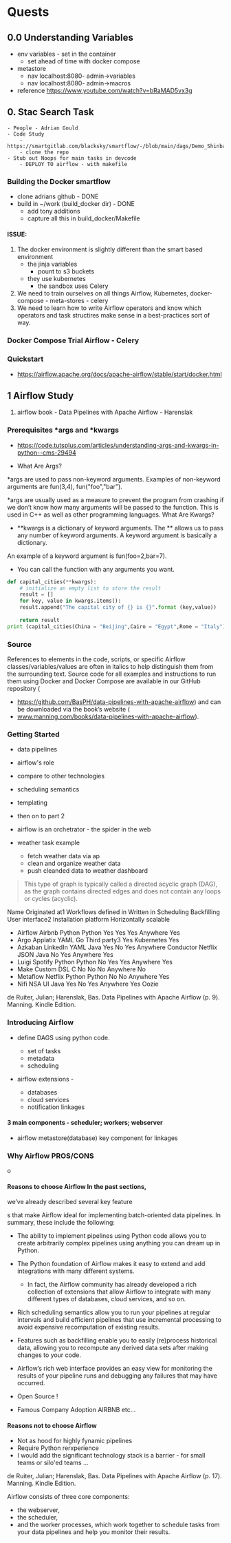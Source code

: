 # Quests

## 0.0 Understanding Variables

- env variables - set in the container
	- set ahead of time with docker compose
- metastore
	- nav localhost:8080- admin->variables
	- nav localhost:8080- admin->macros
- reference https://www.youtube.com/watch?v=bRaMAD5vx3g



## 0. Stac Search Task
	- People - Adrian Gould
	- Code Study
		- https://smartgitlab.com/blacksky/smartflow/-/blob/main/dags/Demo_Shinbashi.py
		- clone the repo 
	- Stub out Noops for main tasks in devcode
		- DEPLOY TO airflow - with makefile

### Building the Docker smartflow
- clone adrians github - DONE
- build in ~/work (build_docker dir) - DONE
	- add tony additions
	- capture all this in build_docker/Makefile

#### ISSUE:
1. The docker environment is slightly different than the smart based environment
	- the jinja variables
		- pount to s3 buckets
	- they use kubernetes
		- the sandbox uses Celery
2. We need to train ourselves on all things  Airflow, Kubernetes, docker-compose - meta-stores - celery
3. We need to learn how to write Airflow operators and know which operators and task structires make sense in a best-practices sort of way.

### Docker Compose Trial Airflow - Celery

### Quickstart

- https://airflow.apache.org/docs/apache-airflow/stable/start/docker.html


## 1 Airflow Study

1. airflow book - Data Pipelines with Apache Airflow - Harenslak

### Prerequisites *args and *kwargs

- https://code.tutsplus.com/articles/understanding-args-and-kwargs-in-python--cms-29494

- What Are Args?

*args are used to pass non-keyword arguments. Examples of non-keyword arguments are fun(3,4), fun("foo","bar").

*args are usually used as a measure to prevent the program from crashing if we don’t know how many arguments will be passed to the function. This is used in C++ as well as other programming languages.
What Are Kwargs?

- **kwargs is a dictionary of keyword arguments. 
The ** allows us to pass any number of keyword arguments. A keyword argument is basically a dictionary.

An example of a keyword argument is fun(foo=2,bar=7).


- You can call the function with any arguments you want.
	

``` python
def capital_cities(**kwargs): 
    # initialize an empty list to store the result
    result = []
    for key, value in kwargs.items():
	result.append("The capital city of {} is {}".format (key,value))
 
    return result
print (capital_cities(China = "Beijing",Cairo = "Egypt",Rome = "Italy"))

```


### Source

References to elements in the code, scripts, or specific Airflow classes/variables/values are often in italics to help distinguish them from the surrounding text. Source code for all examples and instructions to run them using Docker and Docker Compose are available in our GitHub repository (
- https://github.com/BasPH/data-pipelines-with-apache-airflow) and can be downloaded via the book’s website (
- www.manning.com/books/data-pipelines-with-apache-airflow).


### Getting Started

- data pipelines
- airflow's role
- compare to other technologies
- scheduling semantics
- templating
- then on to part 2

- airflow is an orchetrator - the spider in the web
- weather task example
	- fetch weather data via ap
	- clean and organize weather data
	- push cleanded data to weather dashboard

> This type of graph is typically called a directed acyclic graph (DAG), as the graph contains directed edges and does not contain any loops or cycles (acyclic).


Name Originated at1 Workflows defined in Written in Scheduling Backfilling User interface2 Installation platform Horizontally scalable 
- Airflow Airbnb Python Python Yes Yes Yes Anywhere Yes 
- Argo Applatix YAML Go Third party3 Yes Kubernetes Yes 
- Azkaban LinkedIn YAML Java Yes No Yes Anywhere Conductor Netflix JSON Java No Yes Anywhere Yes 
- Luigi Spotify Python Python No Yes Yes Anywhere Yes 
- Make Custom DSL C No No No Anywhere No 
- Metaflow Netflix Python Python No No Anywhere Yes 
- Nifi NSA UI Java Yes No Yes Anywhere Yes Oozie

de Ruiter, Julian; Harenslak, Bas. Data Pipelines with Apache Airflow (p. 9). Manning. Kindle Edition. 

### Introducing Airflow

- define DAGS using python code.
	- set of tasks
	- metadata
	- scheduling

- airflow extensions - 
	- databases
	- cloud services
	- notification linkages

#### 3 main components - scheduler; workers; webserver

- airflow metastore(database) key component for linkages

### Why Airflow PROS/CONS

o
#### Reasons to choose Airflow In the past sections, 

we’ve already described several key feature

s that make Airflow ideal for implementing batch-oriented data pipelines. In summary, these include the following: 

- The ability to implement pipelines using Python code allows you to create arbitrarily complex pipelines using anything you can dream up in Python. 
- The Python foundation of Airflow makes it easy to extend and add integrations with many different systems. 
	- In fact, the Airflow community has already developed a rich collection of extensions that allow Airflow to integrate with many different types of databases, cloud services, and so on. 
- Rich scheduling semantics allow you to run your pipelines at regular intervals and build efficient pipelines that use incremental processing to avoid expensive recomputation of existing results. 
- Features such as backfilling enable you to easily (re)process historical data, allowing you to recompute any derived data sets after making changes to your code. 
- Airflow’s rich web interface provides an easy view for monitoring the results of your pipeline runs and debugging any failures that may have occurred.

- Open Source !
- Famous Company Adoption AIRBNB etc...


#### Reasons not to choose Airflow

- Not as hood for highly fynamic pipelines
- Require Python rerxperience
- I would add the significant technology stack is a barrier - for small teams or silo'ed teams ...

de Ruiter, Julian; Harenslak, Bas. Data Pipelines with Apache Airflow (p. 17). Manning. Kindle Edition. 

Airflow consists of three core components: 
- the webserver, 
- the scheduler, 
- and the worker processes, 
which work together to schedule tasks from your data pipelines and help you monitor their results.

